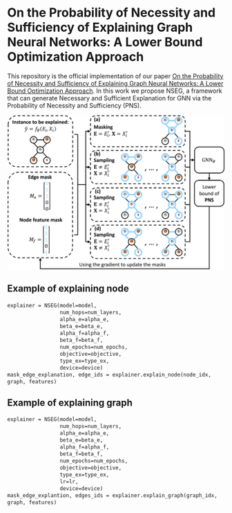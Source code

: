 # On the Probability of Necessity and Sufficiency of Explaining Graph Neural Networks: A Lower Bound Optimization Approach

This repository is the official implementation of our paper [On the Probability of Necessity and Sufficiency of Explaining Graph Neural Networks: A Lower Bound Optimization Approach](https://arxiv.org/abs/2212.07056).
In this work we propose NSEG, a framework that can generate Necessary and Sufficient Explanation for GNN via the Probability of Necessity and Sufficiency (PNS).

![framework of NSEG.](framework.png)

## Example of explaining node
```
explainer = NSEG(model=model,
                 num_hops=num_layers,
                 alpha_e=alpha_e,
                 beta_e=beta_e,
                 alpha_f=alpha_f,
                 beta_f=beta_f,
                 num_epochs=num_epochs,
                 objective=objective,
                 type_ex=type_ex,
                 device=device)    
mask_edge_explanation, edge_ids = explainer.explain_node(node_idx, graph, features)
```

## Example of explaining graph
```
explainer = NSEG(model=model,
                 num_hops=num_layers,
                 alpha_e=alpha_e,
                 beta_e=beta_e,
                 alpha_f=alpha_f,
                 beta_f=beta_f,
                 num_epochs=num_epochs,
                 objective=objective,
                 type_ex=type_ex,
                 lr=lr,
                 device=device)    
mask_edge_explantion, edges_ids = explainer.explain_graph(graph_idx, graph, features)                                          
```

